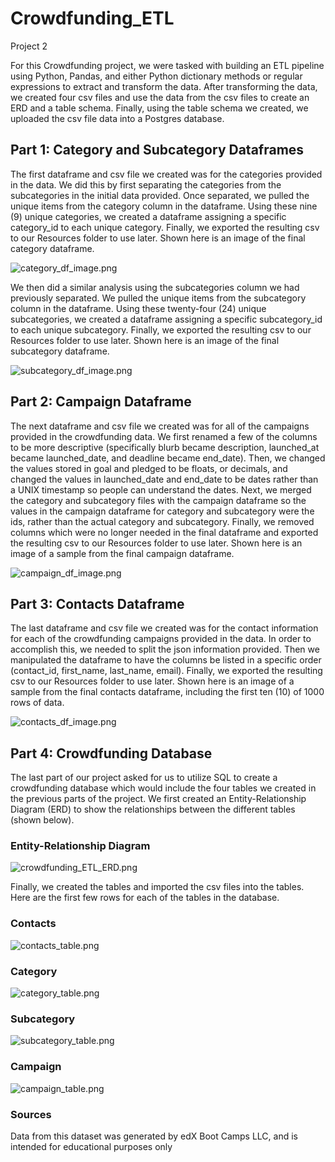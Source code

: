 # Crowdfunding_ETL
Project 2

For this Crowdfunding project, we were tasked with building an ETL pipeline using Python, Pandas, and either Python dictionary methods or regular expressions to extract and transform the data. After transforming the data, we created four csv files and use the data from the csv files to create an ERD and a table schema. Finally, using the table schema we created, we uploaded the csv file data into a Postgres database.


## Part 1: Category and Subcategory Dataframes

The first dataframe and csv file we created was for the categories provided in the data. We did this by first separating the categories from the subcategories in the initial data provided. Once separated, we pulled the unique items from the category column in the dataframe. Using these nine (9) unique categories, we created a dataframe assigning a specific category_id to each unique category. Finally, we exported the resulting csv to our Resources folder to use later. Shown here is an image of the final category dataframe.

![category_df_image.png]()

We then did a similar analysis using the subcategories column we had previously separated. We pulled the unique items from the subcategory column in the dataframe. Using these twenty-four (24) unique subcategories, we created a dataframe assigning a specific subcategory_id to each unique subcategory. Finally, we exported the resulting csv to our Resources folder to use later. Shown here is an image of the final subcategory dataframe.

![subcategory_df_image.png]()


## Part 2: Campaign Dataframe

The next dataframe and csv file we created was for all of the campaigns provided in the crowdfunding data. We first renamed a few of the columns to be more descriptive (specifically blurb became description, launched_at became launched_date, and deadline became end_date). Then, we changed the values stored in goal and pledged to be floats, or decimals, and changed the values in launched_date and end_date to be dates rather than a UNIX timestamp so people can understand the dates. Next, we merged the category and subcategory files with the campaign dataframe so the values in the campaign dataframe for category and subcategory were the ids, rather than the actual category and subcategory. Finally, we removed columns which were no longer needed in the final dataframe and exported the resulting csv to our Resources folder to use later. Shown here is an image of a sample from the final campaign dataframe.

![campaign_df_image.png]()


## Part 3: Contacts Dataframe

The last dataframe and csv file we created was for the contact information for each of the crowdfunding campaigns provided in the data. In order to accomplish this, we needed to split the json information provided. Then we manipulated the dataframe to have the columns be listed in a specific order (contact_id, first_name, last_name, email). Finally, we exported the resulting csv to our Resources folder to use later. Shown here is an image of a sample from the final contacts dataframe, including the first ten (10) of 1000 rows of data.

![contacts_df_image.png]()


## Part 4: Crowdfunding Database

The last part of our project asked for us to utilize SQL to create a crowdfunding database which would include the four tables we created in the previous parts of the project. We first created an Entity-Relationship Diagram (ERD) to show the relationships between the different tables (shown below).

### Entity-Relationship Diagram
![crowdfunding_ETL_ERD.png]()

Finally, we created the tables and imported the csv files into the tables. Here are the first few rows for each of the tables in the database.

### Contacts
![contacts_table.png]()

### Category
![category_table.png]()

### Subcategory
![subcategory_table.png]()

### Campaign
![campaign_table.png]()



### Sources
Data from this dataset was generated by edX Boot Camps LLC, and is intended for educational purposes only
